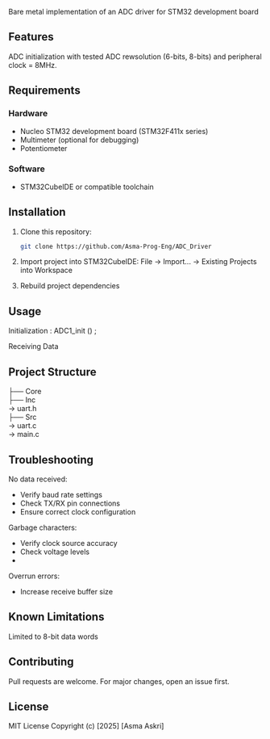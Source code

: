 Bare metal implementation  of an ADC driver for STM32 development board 
## Features
ADC initialization with tested ADC rewsolution (6-bits, 8-bits) and peripheral clock = 8MHz.
## Requirements
### Hardware
- Nucleo STM32 development board (STM32F411x series)
- Multimeter (optional for debugging)
- Potentiometer
### Software
- STM32CubeIDE or compatible toolchain
## Installation
1. Clone this repository:
   ```bash
   git clone https://github.com/Asma-Prog-Eng/ADC_Driver
   
2. Import project into STM32CubeIDE:
File → Import... → Existing Projects into Workspace

3. Rebuild project dependencies

## Usage
Initialization : ADC1_init () ;

Receiving Data 


## Project Structure

├── Core<br />
├── Inc<br />  → uart.h <br />
├── Src<br /> → uart.c<br /> → main.c

## Troubleshooting

No data received:
- Verify baud rate settings
- Check TX/RX pin connections
- Ensure correct clock configuration

Garbage characters:
- Verify clock source accuracy
- Check voltage levels
- 
Overrun errors:
- Increase receive buffer size

## Known Limitations
Limited to 8-bit data words

## Contributing
Pull requests are welcome. For major changes, open an issue first.

## License
MIT License
Copyright (c) [2025] [Asma Askri]
